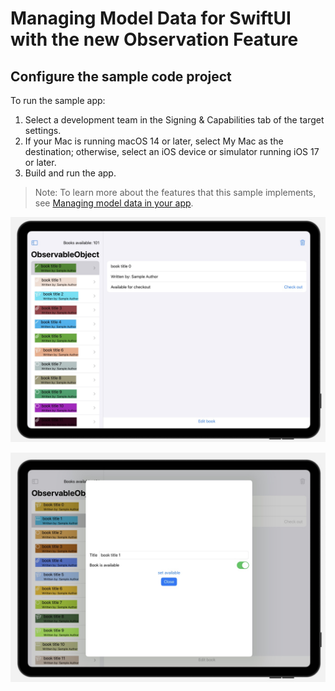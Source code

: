 # Managing Model Data for SwiftUI with the new Observation Feature 

## Configure the sample code project

To run the sample app:

1. Select a development team in the Signing & Capabilities tab of the target
settings.
2. If your Mac is running macOS 14 or later, select My Mac as the destination; 
otherwise, select an iOS device or simulator running iOS 17 or later.
3. Build and run the app.

> Note: To learn more about the features that this sample implements, see
[Managing model data in your app](https://developer.apple.com/documentation/swiftui/managing-model-data-in-your-app).
>

![](/images/main.jpg)

![](/images/editor.jpg)
